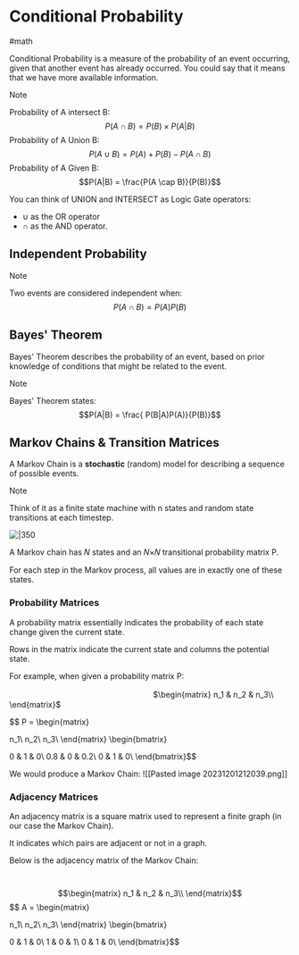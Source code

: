 # Conditional Probability

#math  

Conditional Probability is a measure of the probability of an event occurring, given that another event has already occurred. You could say that it means that we have more available information.


>[!note]
>Probability of A intersect B:
$$P(A \cap B) = P(B) \times P(A|B)$$
Probability of A Union B:
$$ P(A \cup B) = P(A) + P(B) - P(A \cap B) $$
Probability of A Given B:
$$P(A|B) = \frac{P(A \cap B)}{P(B)}$$


You can think of UNION and INTERSECT as Logic Gate operators:
- $\cup$ as the OR operator 
- $\cap$ as the AND operator.

## Independent Probability


>[!note]
Two events are considered independent when:
$$P(A \cap B) = P(A)P(B)$$



## Bayes' Theorem

Bayes' Theorem describes the probability of an event, based on prior knowledge of conditions that might be related to the event.


>[!note]
>Bayes' Theorem states:
$$P(A|B) = \frac{ P(B|A)P(A)}{P(B)}$$


## Markov Chains & Transition Matrices
A Markov Chain is a **stochastic** (random) model for describing a sequence of possible events.


>[!note]
Think of it as a finite state machine with n states and random state transitions at each timestep.


![|350](https://deparkes.co.uk/wp-content/uploads/2020/08/GraphView.png)

A Markov chain has 𝑁 states and an 𝑁×𝑁 transitional probability matrix P. 

For each step in the Markov process, all values are in exactly one of these states. 

### Probability Matrices

A probability matrix essentially indicates the probability of each state change given the current state. 

Rows in the matrix indicate the current state and columns the potential state.

For example, when given a probability matrix P:

ㅤㅤㅤㅤㅤㅤㅤㅤㅤㅤㅤㅤㅤㅤㅤㅤㅤㅤㅤㅤ$\begin{matrix} n_1 & n_2 & n_3\\ \end{matrix}$

$$ P = \begin{matrix}

n_1\\
n_2\\
n_3\\
\end{matrix}
\begin{bmatrix}

0 &  1 & 0\\
0.8 & 0 & 0.2\\
0 & 1 & 0\\
\end{bmatrix}$$

We would produce a Markov Chain:
![[Pasted image 20231201212039.png]]


### Adjacency Matrices
An adjacency matrix is a square matrix used to represent a finite graph (in our case the Markov Chain).

It indicates which pairs are adjacent or not in a graph. 

Below is the adjacency matrix of the Markov Chain:

ㅤㅤㅤㅤㅤㅤㅤㅤㅤㅤㅤㅤㅤㅤㅤ
$$\begin{matrix} n_1 & n_2 & n_3\\ \end{matrix}$$
$$ A = \begin{matrix}

n_1\\
n_2\\
n_3\\
\end{matrix}
\begin{bmatrix}

0 &  1 & 0\\
1 & 0 & 1\\
0 & 1 & 0\\
\end{bmatrix}$$

